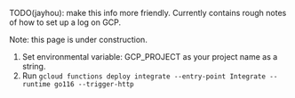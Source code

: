 TODO(jayhou): make this info more friendly. Currently contains rough notes of
how to set up a log on GCP.

Note: this page is under construction.

1.  Set environmental variable: GCP_PROJECT as your project name as a string.
1.  Run `gcloud functions deploy integrate --entry-point Integrate --runtime
    go116 --trigger-http`
